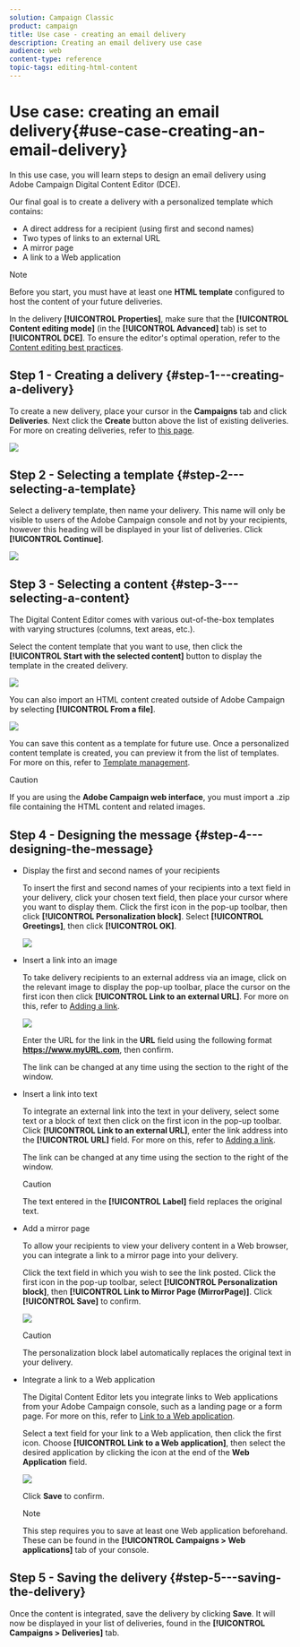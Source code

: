 ```yaml
---
solution: Campaign Classic
product: campaign
title: Use case - creating an email delivery
description: Creating an email delivery use case
audience: web
content-type: reference
topic-tags: editing-html-content
---
```


# Use case: creating an email delivery{#use-case-creating-an-email-delivery}

In this use case, you will learn steps to design an email delivery using Adobe Campaign Digital Content Editor (DCE).

Our final goal is to create a delivery with a personalized template which contains:

* A direct address for a recipient (using first and second names)
* Two types of links to an external URL
* A mirror page
* A link to a Web application

>[!NOTE]
>
>Before you start, you must have at least one **HTML template** configured to host the content of your future deliveries.
>
>In the delivery **[!UICONTROL Properties]**, make sure that the **[!UICONTROL Content editing mode]** (in the **[!UICONTROL Advanced]** tab) is set to **[!UICONTROL DCE]**. To ensure the editor's optimal operation, refer to the [Content editing best practices](../../web/using/content-editing-best-practices.md).

## Step 1 - Creating a delivery {#step-1---creating-a-delivery}

To create a new delivery, place your cursor in the **Campaigns** tab and click **Deliveries**. Next click the **Create** button above the list of existing deliveries. For more on creating deliveries, refer to [this page](../../delivery/using/about-email-channel.md).

![](assets/delivery_step_1.png)

## Step 2 - Selecting a template {#step-2---selecting-a-template}

Select a delivery template, then name your delivery. This name will only be visible to users of the Adobe Campaign console and not by your recipients, however this heading will be displayed in your list of deliveries. Click **[!UICONTROL Continue]**.

![](assets/dce_delivery_model.png)

## Step 3 - Selecting a content {#step-3---selecting-a-content}

The Digital Content Editor comes with various out-of-the-box templates with varying structures (columns, text areas, etc.).

Select the content template that you want to use, then click the **[!UICONTROL Start with the selected content]** button to display the template in the created delivery.

![](assets/dce_select_model.png)

You can also import an HTML content created outside of Adobe Campaign by selecting **[!UICONTROL From a file]**.

![](assets/dce_select_from_file_template.png)

You can save this content as a template for future use. Once a personalized content template is created, you can preview it from the list of templates. For more on this, refer to [Template management](../../web/using/template-management.md).

>[!CAUTION]
>
>If you are using the **Adobe Campaign web interface**, you must import a .zip file containing the HTML content and related images.

## Step 4 - Designing the message {#step-4---designing-the-message}

* Display the first and second names of your recipients

  To insert the first and second names of your recipients into a text field in your delivery, click your chosen text field, then place your cursor where you want to display them. Click the first icon in the pop-up toolbar, then click **[!UICONTROL Personalization block]**. Select **[!UICONTROL Greetings]**, then click **[!UICONTROL OK]**.

  ![](assets/dce_personalizationblock_greetings.png)

* Insert a link into an image

  To take delivery recipients to an external address via an image, click on the relevant image to display the pop-up toolbar, place the cursor on the first icon then click **[!UICONTROL Link to an external URL]**. For more on this, refer to [Adding a link](../../web/using/editing-content.md#adding-a-link).

  ![](assets/dce_externalpage.png)

  Enter the URL for the link in the **URL** field using the following format **https://www.myURL.com**, then confirm.

  The link can be changed at any time using the section to the right of the window.

* Insert a link into text

  To integrate an external link into the text in your delivery, select some text or a block of text then click on the first icon in the pop-up toolbar. Click **[!UICONTROL Link to an external URL]**, enter the link address into the **[!UICONTROL URL]** field. For more on this, refer to [Adding a link](../../web/using/editing-content.md#adding-a-link).

  The link can be changed at any time using the section to the right of the window.

  >[!CAUTION]
  >
  >The text entered in the **[!UICONTROL Label]** field replaces the original text.

* Add a mirror page

  To allow your recipients to view your delivery content in a Web browser, you can integrate a link to a mirror page into your delivery.

  Click the text field in which you wish to see the link posted. Click the first icon in the pop-up toolbar, select **[!UICONTROL Personalization block]**, then **[!UICONTROL Link to Mirror Page (MirrorPage)]**. Click **[!UICONTROL Save]** to confirm.

  ![](assets/dce_mirrorpage.png)

  >[!CAUTION]
  >
  >The personalization block label automatically replaces the original text in your delivery.

* Integrate a link to a Web application

  The Digital Content Editor lets you integrate links to Web applications from your Adobe Campaign console, such as a landing page or a form page. For more on this, refer to [Link to a Web application](../../web/using/editing-content.md#link-to-a-web-application).

  Select a text field for your link to a Web application, then click the first icon. Choose **[!UICONTROL Link to a Web application]**, then select the desired application by clicking the icon at the end of the **Web Application** field.

  ![](assets/dce_webapp.png)

  Click **Save** to confirm.

  >[!NOTE]
  >
  >This step requires you to save at least one Web application beforehand. These can be found in the **[!UICONTROL Campaigns > Web applications]** tab of your console.

## Step 5 - Saving the delivery {#step-5---saving-the-delivery}

Once the content is integrated, save the delivery by clicking **Save**. It will now be displayed in your list of deliveries, found in the **[!UICONTROL Campaigns > Deliveries]** tab.
